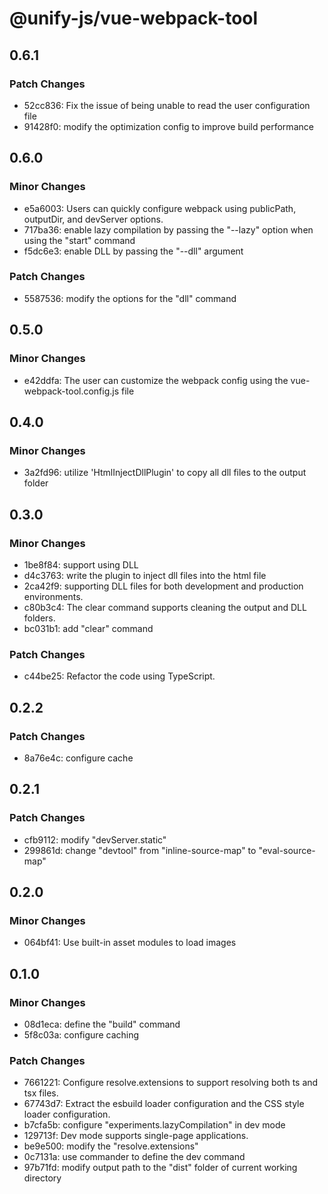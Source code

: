 # @unify-js/vue-webpack-tool

## 0.6.1

### Patch Changes

- 52cc836: Fix the issue of being unable to read the user configuration file
- 91428f0: modify the optimization config to improve build performance

## 0.6.0

### Minor Changes

- e5a6003: Users can quickly configure webpack using publicPath, outputDir, and devServer options.
- 717ba36: enable lazy compilation by passing the "--lazy" option when using the "start" command
- f5dc6e3: enable DLL by passing the "--dll" argument

### Patch Changes

- 5587536: modify the options for the "dll" command

## 0.5.0

### Minor Changes

- e42ddfa: The user can customize the webpack config using the vue-webpack-tool.config.js file

## 0.4.0

### Minor Changes

- 3a2fd96: utilize 'HtmlInjectDllPlugin' to copy all dll files to the output folder

## 0.3.0

### Minor Changes

- 1be8f84: support using DLL
- d4c3763: write the plugin to inject dll files into the html file
- 2ca42f9: supporting DLL files for both development and production environments.
- c80b3c4: The clear command supports cleaning the output and DLL folders.
- bc031b1: add "clear" command

### Patch Changes

- c44be25: Refactor the code using TypeScript.

## 0.2.2

### Patch Changes

- 8a76e4c: configure cache

## 0.2.1

### Patch Changes

- cfb9112: modify "devServer.static"
- 299861d: change "devtool" from "inline-source-map" to "eval-source-map"

## 0.2.0

### Minor Changes

- 064bf41: Use built-in asset modules to load images

## 0.1.0

### Minor Changes

- 08d1eca: define the "build" command
- 5f8c03a: configure caching

### Patch Changes

- 7661221: Configure resolve.extensions to support resolving both ts and tsx files.
- 67743d7: Extract the esbuild loader configuration and the CSS style loader configuration.
- b7cfa5b: configure "experiments.lazyCompilation" in dev mode
- 129713f: Dev mode supports single-page applications.
- be9e500: modify the "resolve.extensions"
- 0c7131a: use commander to define the dev command
- 97b71fd: modify output path to the "dist" folder of current working directory
